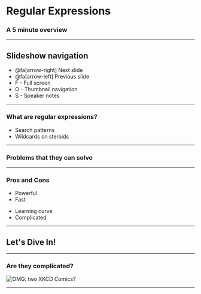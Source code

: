 # Regular Expressions

### A 5 minute overview

---

## Slideshow navigation

 * @fa[arrow-right] Next slide
 * @fa[arrow-left] Previous slide
 * F - Full screen
 * O - Thumbnail navigation
 * S - Speaker notes

---

### What are regular expressions?

 * Search patterns
 * Wildcards on steroids

---

### Problems that they can solve

 

---

### Pros and Cons

 + Powerful
 + Fast
 - Learning curve
 - Complicated

---

## Let's Dive In!

---

### Are they complicated?

![OMG: two XKCD Comics?](https://imgs.xkcd.com/comics/regex_golf.png)

---
